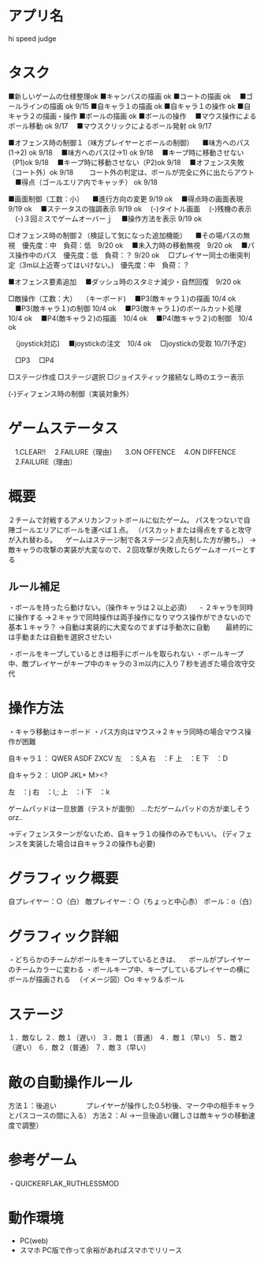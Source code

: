 # アプリ名
hi speed judge

# タスク
■新しいゲームの仕様整理ok
■キャンバスの描画 ok
■コートの描画 ok
　■ゴールラインの描画 ok 9/15
■自キャラ１の描画 ok
■自キャラ１の操作 ok
■自キャラ２の描画・操作
■ボールの描画 ok
■ボールの操作
　■マウス操作によるボール移動 ok 9/17
　■マウスクリックによるボール発射 ok 9/17

■オフェンス時の制御１（味方プレイヤーとボールの制御）
　■味方へのパス(1->2) ok 9/18
　■味方へのパス(2->1) ok 9/18
　■キープ時に移動させない（P1)ok 9/18
　■キープ時に移動させない（P2)ok 9/18
　■オフェンス失敗（コート外）ok 9/18
　　コート外の判定は、ボールが完全に外に出たらアウト
　■得点（ゴールエリア内でキャッチ） ok 9/18

■画面制御（工数：小）
　■進行方向の変更 9/19 ok
　■得点時の画面表現 9/19 ok
　■ステータスの強調表示 9/19 ok
　(-)タイトル画面
　(-)残機の表示
　(-)３回ミスでゲームオーバーｊ
　■操作方法を表示 9/19 ok

□オフェンス時の制御２（検証して気になった追加機能）
　■その場パスの無視　優先度：中　負荷：低　9/20 ok
　■未入力時の移動無視　9/20 ok
　■パス操作中のパス　優先度：低　負荷：？ 9/20 ok
　□プレイヤー同士の衝突判定（3m以上近寄ってはいけない。)　優先度：中　負荷：？

■オフェンス要素追加
　■ダッシュ時のスタミナ減少・自然回復　9/20 ok 

□敵操作（工数：大）
　（キーボード)
　■P3(敵キャラ１)の描画 10/4 ok
　■P3(敵キャラ１)の制御 10/4 ok
　■P3(敵キャラ１)のボールカット処理  10/4 ok
　■P4(敵キャラ２)の描画　10/4 ok
　■P4(敵キャラ２)の制御　10/4 ok

　（joystick対応)
　■joystickの注文　10/4 ok
　□joystickの受取  10/7(予定)

　□P3
　□P4

□ステージ作成
□ステージ選択
□ジョイスティック接続なし時のエラー表示

(-)ディフェンス時の制御（実装対象外）

# ゲームステータス
　1.CLEAR!!
　2.FAILURE（理由）
　3.ON OFFENCE
　4.ON DIFFENCE
　2.FAILURE（理由）


# 概要
２チームで対戦するアメリカンフットボールに似たゲーム。
パスをつないで自陣ゴールエリアにボールを運べば１点。
（パスカットまたは得点をすると攻守が入れ替わる。
　ゲームはステージ制で各ステージ２点先制した方が勝ち。）
→敵キャラの攻撃の実装が大変なので、２回攻撃が失敗したらゲームオーバーとする

## ルール補足
・ボールを持ったら動けない。（操作キャラは２以上必須）
　- ２キャラを同時に操作する
  →２キャラで同時操作は両手操作になりマウス操作ができないので基本１キャラ？
  →自動は実装的に大変なのでまずは手動次に自動
　　最終的には手動または自動を選択させたい

・ボールをキープしているときは相手にボールを取られない
・ボールキープ中、敵プレイヤーがキープ中のキャラの３m以内に入り７秒を過ぎた場合攻守交代

# 操作方法
・キャラ移動はキーボード
・パス方向はマウス→２キャラ同時の場合マウス操作が困難

自キャラ１：
QWER
 ASDF
  ZXCV
左　：S,A
右　：F
上　：E
下　：D


自キャラ２：
UIOP
 JKL+
  M><?

左　：j
右　：l,;
上　：i
下　：k

ゲームパッドは一旦放置（テストが面倒）
…ただゲームパッドの方が楽しそうorz..

→ディフェンスターンがないため、自キャラ１の操作のみでもいい。
 (ディフェンスを実装した場合は自キャラ２の操作も必要)

# グラフィック概要
自プレイヤー：○（白）
敵プレイヤー：○（ちょっと中心赤）
ボール：o（白）

# グラフィック詳細
・どちらかのチームがボールをキープしているときは、
　ボールがプレイヤーのチームカラーに変わる
・ボールキープ中、キープしているプレイヤーの横にボールが描画される
　（イメージ図）○o キャラ＆ボール
 
# ステージ
１．敵なし
２．敵１（遅い）
３．敵１（普通）
４．敵１（早い）
５．敵２（遅い）
６．敵２（普通）
７．敵３（早い）

# 敵の自動操作ルール
方法１：後追い
　　　　プレイヤーが操作した0.5秒後、マーク中の相手キャラとパスコースの間に入る）
方法２：AI
→一旦後追い(難しさは敵キャラの移動速度で調整）

# 参考ゲーム
・QUICKERFLAK_RUTHLESSMOD

# 動作環境
* PC(web)
* スマホ
PC版で作って余裕があればスマホでリリース

